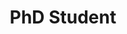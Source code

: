 ---
headshot: innalin.jpg
is_visiting: false
name: Inna Lin
priority: 5
research_areas: null
site: https://innalin.com
title: PhD Student
---